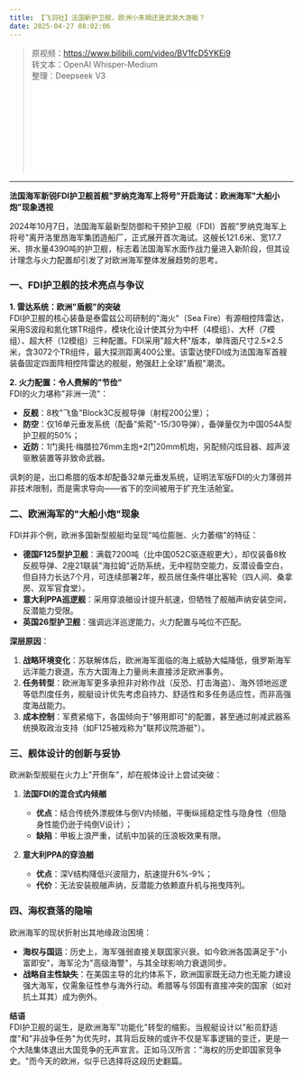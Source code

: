 ```yaml
---
title: 【飞羽社】法国新护卫舰，欧洲小朱姆还是武装大游艇？
date: 2025-04-27 08:02:06
---
```


> 原视频：https://www.bilibili.com/video/BV1fcD5YKEj9<br>转文本：OpenAI Whisper-Medium<br>整理：Deepseek V3
>
> <iframe src="//player.bilibili.com/player.html?bvid=BV1fcD5YKEj9&autoplay=0" scrolling="no" border="0" frameborder="no" framespacing="0" allowfullscreen="true"></iframe>

---

**法国海军新锐FDI护卫舰首舰"罗纳克海军上将号"开启海试：欧洲海军"大船小炮"现象透视**  

2024年10月7日，法国海军最新型防御和干预护卫舰（FDI）首舰"罗纳克海军上将号"离开洛里昂海军集团造船厂，正式展开首次海试。这艘长121.6米、宽17.7米、排水量4390吨的护卫舰，标志着法国海军水面作战力量进入新阶段，但其设计理念与火力配置却引发了对欧洲海军整体发展趋势的思考。

### 一、FDI护卫舰的技术亮点与争议  
**1. 雷达系统：欧洲"盾舰"的突破**  
FDI护卫舰的核心装备是泰雷兹公司研制的"海火"（Sea Fire）有源相控阵雷达，采用S波段和氮化镓TR组件，模块化设计使其分为中杯（4模组）、大杯（7模组）、超大杯（12模组）三种配置。FDI采用"超大杯"版本，单阵面尺寸2.5×2.5米，含3072个TR组件，最大探测距离400公里。该雷达使FDI成为法国海军首艘装备固定四面阵相控阵雷达的舰艇，勉强赶上全球"盾舰"潮流。  

**2. 火力配置：令人费解的"节俭"**  
FDI的火力堪称"非洲一流"：  
- **反舰**：8枚"飞鱼"Block3C反舰导弹（射程200公里）；  
- **防空**：仅16单元垂发系统（配备"紫菀"-15/30导弹），备弹量仅为中国054A型护卫舰的50%；  
- **近防**：1门奥托·梅腊拉76mm主炮+2门20mm机炮，另配频闪炫目器、超声波驱散装置等非致命武器。  

讽刺的是，出口希腊的版本却配备32单元垂发系统，证明法军版FDI的火力薄弱并非技术限制，而是需求导向——省下的空间被用于扩充生活舱室。  

### 二、欧洲海军的"大船小炮"现象  
FDI并非个例，欧洲多国新型舰艇均呈现"吨位膨胀、火力萎缩"的特征：  
- **德国F125型护卫舰**：满载7200吨（比中国052C驱逐舰更大），却仅装备8枚反舰导弹、2座21联装"海拉姆"近防系统，无中程防空能力，反潜设备空白，但自持力长达7个月，可连续部署2年，舰员居住条件堪比客轮（四人间、桑拿房、双军官食堂）。  
- **意大利PPA巡逻舰**：采用穿浪艏设计提升航速，但牺牲了舰艏声纳安装空间，反潜能力受限。  
- **英国26型护卫舰**：强调远洋巡逻能力，火力配置与吨位不匹配。  

**深层原因**：  
1. **战略环境变化**：苏联解体后，欧洲海军面临的海上威胁大幅降低，俄罗斯海军远洋能力衰退，东方大国海上力量尚未直接涉足欧洲事务。  
2. **任务转型**：欧洲海军更多承担非对称作战（反恐、打击海盗）、海外领地巡逻等低烈度任务，舰艇设计优先考虑自持力、舒适性和多任务适应性，而非高强度海战能力。  
3. **成本控制**：军费紧缩下，各国倾向于"够用即可"的配置，甚至通过削减武器系统换取政治支持（如F125被戏称为"联邦议院游艇"）。  

### 三、舰体设计的创新与妥协  
欧洲新型舰艇在火力上"开倒车"，却在舰体设计上尝试突破：  
1. **法国FDI的混合式内倾艏**  
   - **优点**：结合传统外漂舰体与倒V内倾艏，平衡纵摇稳定性与隐身性（但隐身性能仍逊于纯倒V设计）；  
   - **缺陷**：甲板上浪严重，试航中加装的压浪板效果有限。  

2. **意大利PPA的穿浪艏**  
   - **优点**：深V结构降低兴波阻力，航速提升6%-9%；  
   - **代价**：无法安装舰艏声纳，反潜能力依赖直升机与拖曳阵列。  

### 四、海权衰落的隐喻  
欧洲海军的现状折射出其地缘政治困境：  
- **海权与国运**：历史上，海军强弱直接关联国家兴衰。如今欧洲各国满足于"小富即安"，海军沦为"高级海警"，与其全球影响力衰退同步。  
- **战略自主性缺失**：在美国主导的北约体系下，欧洲国家既无动力也无能力建设强大海军，仅需象征性参与海外行动。希腊等与邻国有直接冲突的国家（如对抗土耳其）成为例外。  

**结语**  
FDI护卫舰的诞生，是欧洲海军"功能化"转型的缩影。当舰艇设计以"船员舒适度"和"非战争任务"为优先时，其背后反映的或许不仅是军事逻辑的变迁，更是一个大陆集体退出大国竞争的无声宣言。正如马汉所言："海权的历史即国家竞争史。"而今天的欧洲，似乎已选择将这段历史翻篇。